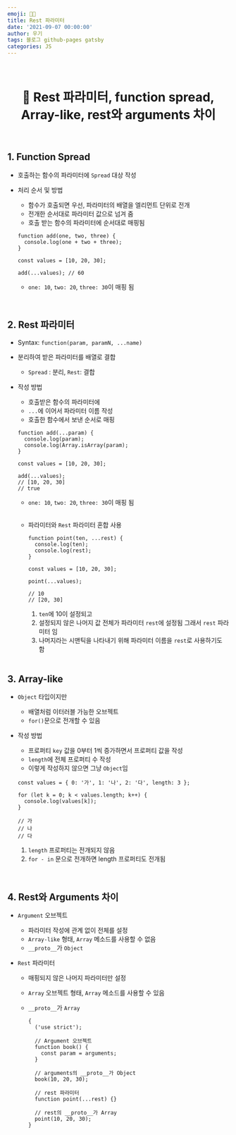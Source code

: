 ```yaml
---
emoji: 👨‍💻
title: Rest 파라미터
date: '2021-09-07 00:00:00'
author: 우기
tags: 블로그 github-pages gatsby
categories: JS
---
```


<br>

<h1 align="center">
  👋  Rest 파라미터, function spread, Array-like, rest와 arguments 차이

</h1>

<br>

## 1. Function Spread

- 호출하는 함수의 파라미터에 `Spread` 대상 작성
- 처리 순서 및 방법

  - 함수가 호출되면 우선, 파라미터의 배열을 엘리먼트 단위로 전개
  - 전개한 순서대로 파라미터 값으로 넘겨 줌
  - 호출 받는 함수의 파라미터에 순서대로 매핑됨

  ```tsx
  function add(one, two, three) {
    console.log(one + two + three);
  }

  const values = [10, 20, 30];

  add(...values); // 60
  ```

  - `one: 10`, `two: 20`, `three: 30`이 매핑 됨

<br>

## 2. Rest 파라미터

- Syntax: `function(param, paramN, ...name)`
- 분리하여 받은 파라미터를 배열로 결합
  - `Spread` : 분리, `Rest`: 결합
- 작성 방법

  - 호출받은 함수의 파라미터에
  - `...`에 이어서 파라미터 이름 작성
  - 호출한 함수에서 보낸 순서로 매핑

  ```tsx
  function add(...param) {
  	console.log(param);
  	console.log(Array.isArray(param);
  }

  const values = [10, 20, 30];

  add(...values);
  // [10, 20, 30]
  // true
  ```

  - `one: 10`, `two: 20`, `three: 30`이 매핑 됨

  <br>

  - 파라미터와 `Rest` 파라미터 혼합 사용

    ```tsx
    function point(ten, ...rest) {
      console.log(ten);
      console.log(rest);
    }

    const values = [10, 20, 30];

    point(...values);

    // 10
    // [20, 30]
    ```

    1. `ten`에 10이 설정되고
    2. 설정되지 않은 나머지 값 전체가 파라미터 `rest`에 설정됨 그래서 `rest` 파라미터 임
    3. 나머지라는 시맨틱을 나타내기 위해 파라미터 이름을 `rest`로 사용하기도 함

  <br>

## 3. Array-like

- `Object` 타입이지만
  - 배열처럼 이터러블 가능한 오브젝트
  - `for()`문으로 전개할 수 있음
- 작성 방법

  - 프로퍼티 `key` 값을 0부터 1씩 증가하면서 프로퍼티 값을 작성
  - `length`에 전체 프로퍼티 수 작성
  - 이렇게 작성하지 않으면 그냥 `Object`임

  ```tsx
  const values = { 0: '가', 1: '나', 2: '다', length: 3 };

  for (let k = 0; k < values.length; k++) {
    console.log(values[k]);
  }

  // 가
  // 나
  // 다
  ```

  1. `length` 프로퍼티는 전개되지 않음
  2. `for - in` 문으로 전개하면 length 프로퍼티도 전개됨

<br>

## 4. Rest와 Arguments 차이

- `Argument` 오브젝트
  - 파라미터 작성에 관계 없이 전체를 설정
  - `Array-like` 형태, `Array` 메소드를 사용할 수 없음
  - `__proto__`가 `Object`
- `Rest` 파라미터

  - 매핑되지 않은 나머지 파라미터만 설정
  - `Array` 오브젝트 형태, `Array` 메소드를 사용할 수 있음
  - `__proto__`가 `Array`

    ```tsx
    {
      ('use strict');

      // Argument 오브젝트
      function book() {
        const param = arguments;
      }

      // arguments의 __proto__가 Object
      book(10, 20, 30);

      // rest 파라미터
      function point(...rest) {}

      // rest의 __proto__가 Array
      point(10, 20, 30);
    }
    ```

```toc

```
